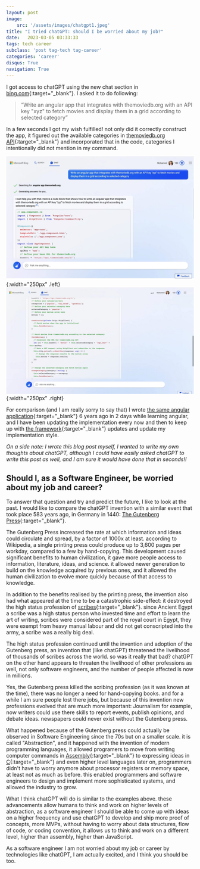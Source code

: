 ```yaml
---
layout: post
image: 
    src: '/assets/images/chatgpt1.jpeg'
title: "I tried chatGPT: should I be worried about my job?"
date:   2023-03-05 03:33:33
tags: tech career
subclass: 'post tag-tech tag-career'
categories: 'career'
disqus: True
navigation: True
---
```


I got access to chatGPT using the new chat section in [bing.com](https://www.bing.com/){:target="_blank"}. I asked it to do following:

>  “Write an angular app that integrates with themoviedb.org with an API key "xyz" to fetch movies and display them in a grid according to selected category”

In a few seconds I got my wish fulfilled! not only did it correctly construct the app, it figured out the available categories in [themoviedb.org API](https://www.themoviedb.org/documentation/api){:target="_blank"} and incorporated that in the code, categories I intentionally did not mention in my command.

![ChatGPT response](/assets/images/chatgpt2.jpeg){:width="250px" .left}
![ChatGPT response](/assets/images/chatgpt3.jpeg){:width="250px" .right}

For comparison (and I am really sorry to say that) I wrote [the same angular application](https://github.com/mkamhawi/angular-movies-app){:target="_blank"} 6 years ago in 2 days while learning angular, and I have been updating the implementation every now and then to keep up with [the framework](https://angular.io/){:target="_blank"} updates and update my implementation style.

*On a side note: I wrote this blog post myself, I wanted to write my own thoughts about chatGPT, although I could have easily asked chatGPT to write this post as well, and I am sure it would have done that in seconds!!*

## Should I, as a Software Engineer, be worried about my job and career?

To answer that question and try and predict the future, I like to look at the past. I would like to compare the chatGPT invention with a similar event that took place 583 years ago, in Germany in 1440: [The Gutenberg Press](https://en.wikipedia.org/wiki/Printing_press){:target="_blank"}.

The Gutenberg Press increased the rate at which information and ideas could circulate and spread, by a factor of 1000x at least. according to Wikipedia, a single printing press could produce up to 3,600 pages per workday, compared to a few by hand-copying. This development caused significant benefits to human civilization, it gave more people access to information, literature, ideas, and science. it allowed newer generation to build on the knowledge acquired by previous ones, and it allowed the human civilization to evolve more quickly because of that access to knowledge.

In addition to the benefits realised by the printing press, the invention also had what appeared at the time to be a catastrophic side-effect: it destroyed the high status profession of [scribes](https://en.wikipedia.org/wiki/Scribe){:target="_blank"}. since Ancient Egypt a scribe was a high status person who invested time and effort to learn the art of writing, scribes were considered part of the royal court in Egypt, they were exempt from heavy manual labour and did not get conscripted into the army, a scribe was a really big deal.

The high status profession continued until the invention and adoption of the Gutenberg press, an invention that (like chatGPT) threatened the livelihood of thousands of scribes across the world. so was it really that bad? chatGPT on the other hand appears to threaten the livelihood of other professions as well, not only software engineers, and the number of people affected is now in millions.

Yes, the Gutenberg press killed the scribing profession (as it was known at the time), there was no longer a need for hand-copying books. and for a while I am sure people lost there jobs, but because of this invention new professions evolved that are much more important: Journalism for example, now writers could use there skills to report events, publish opinions, and debate ideas. newspapers could never exist without the Gutenberg press.

What happened because of the Gutenberg press could actually be observed in Software Engineering since the 70s but on a smaller scale. it is called "Abstraction", and it happened with the invention of modern programming languages, it allowed programers to move from writing computer commands in [Assembly](https://en.wikipedia.org/wiki/Assembly_language){:target="_blank"} to expressing ideas in [C](https://en.wikipedia.org/wiki/C_(programming_language)){:target="_blank"} and even higher level languages later on, programmers didn't have to worry anymore about processor registers or memory space, at least not as much as before. this enabled programmers and software engineers to design and implement more sophisticated systems, and allowed the industry to grow.

What I think chatGPT will do is similar to the examples above. these advancements allow humans to think and work on higher levels of abstraction, as a software engineer I should be able to come up with ideas on a higher frequency and use chatGPT to develop and ship more proof of concepts, more MVPs, without having to worry about data structures, flow of code, or coding convention, it allows us to think and work on a different level, higher than assembly, higher than JavaScript.

As a software engineer I am not worried about my job or career by technologies like chatGPT, I am actually excited, and I think you should be too.
